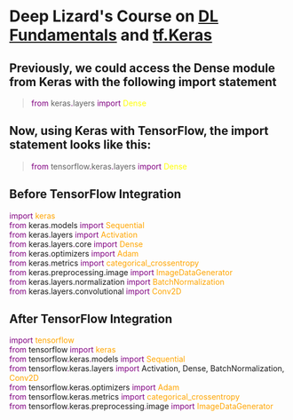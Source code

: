 # Deep Lizard's Course on [DL Fundamentals](https://deeplizard.com/learn/playlist/PLZbbT5o_s2xq7LwI2y8_QtvuXZedL6tQU) and [tf.Keras](https://deeplizard.com/learn/playlist/PLZbbT5o_s2xrwRnXk_yCPtnqqo4_u2YGL)
## Previously, we could access the Dense module from Keras with the following import statement
> <font color="purple">from</font> keras<font color="purple">.</font>layers <font color="purple">import</font> <font color="yellow">Dense</font>

## Now, using Keras with TensorFlow, the import statement looks like this:
> <font color="purple">from</font> tensorflow<font color="purple">.</font>keras<font color="purple">.</font>layers <font color="purple">import</font> <font color="yellow">Dense</font>

## Before TensorFlow Integration

<font color="purple">import</font> <font color="orange">keras</font><br>
<font color="purple">from</font> keras<font color="purple">.</font>models <font color="purple">import</font> <font color="orange">Sequential</font><br>
<font color="purple">from</font> keras<font color="purple">.</font>layers <font color="purple">import</font> <font color="orange">Activation</font><br>
<font color="purple">from</font> keras<font color="purple">.</font>layers<font color="purple">.</font>core <font color="purple">import</font> <font color="orange">Dense</font><br>
<font color="purple">from</font> keras<font color="purple">.</font>optimizers <font color="purple">import</font> <font color="orange">Adam</font><br>
<font color="purple">from</font> keras<font color="purple">.</font>metrics <font color="purple">import</font> <font color="orange">categorical_crossentropy</font><br>
<font color="purple">from</font> keras.preprocessing.image <font color="purple">import</font> <font color="orange">ImageDataGenerator</font><br>
<font color="purple">from</font> keras.layers.normalization <font color="purple">import</font> <font color="orange">BatchNormalization</font><br>
<font color="purple">from</font> keras.layers.convolutional <font color="purple">import</font> <font color="orange">Conv2D</font><br>


## After TensorFlow Integration

<font color="purple">import</font> <font color="orange">tensorflow</font><br>
<font color="purple">from</font> tensorflow <font color="purple">import</font> <font color="orange">keras</font><br>
<font color="purple">from</font> tensorflow<font color="purple">.</font>keras<font color="purple">.</font>models <font color="purple">import</font> <font color="orange">Sequential</font><br>
<font color="purple">from</font> tensorflow<font color="purple">.</font>keras.layers <font color="purple">import</font> Activation, Dense, BatchNormalization, <font color="orange">Conv2D</font><br>
<font color="purple">from</font> tensorflow<font color="purple">.</font>keras<font color="purple">.</font>optimizers <font color="purple">import</font> <font color="orange">Adam</font><br>
<font color="purple">from</font> tensorflow.<font color="purple"></font>keras<font color="purple">.</font>metrics <font color="purple">import</font> <font color="orange">categorical_crossentropy</font><br>
<font color="purple">from</font> tensorflow<font color="purple">.</font>keras<font color="purple">.</font>preprocessing<font color="purple">.</font>image <font color="purple">import</font> <font color="orange">ImageDataGenerator</font><br>